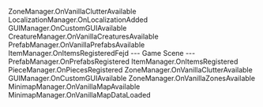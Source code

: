 ZoneManager.OnVanillaClutterAvailable
LocalizationManager.OnLocalizationAdded
GUIManager.OnCustomGUIAvailable
CreatureManager.OnVanillaCreaturesAvailable
PrefabManager.OnVanillaPrefabsAvailable
ItemManager.OnItemsRegisteredFejd
--- Game Scene ---
PrefabManager.OnPrefabsRegistered
ItemManager.OnItemsRegistered
PieceManager.OnPiecesRegistered
ZoneManager.OnVanillaClutterAvailable
GUIManager.OnCustomGUIAvailable
ZoneManager.OnVanillaZonesAvailable
MinimapManager.OnVanillaMapAvailable
MinimapManager.OnVanillaMapDataLoaded
